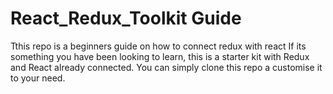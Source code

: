 # React_Redux_Toolkit Guide

Tthis repo is a beginners guide on how to connect redux with react
If its something you have been looking to learn, this is a starter kit with Redux and React already connected. You can simply clone this repo a customise it to your need.
